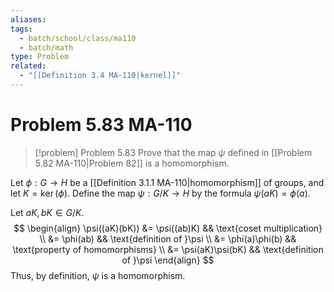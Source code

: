 ```yaml
---
aliases: 
tags:
  - batch/school/class/ma110
  - batch/math
type: Problem
related:
  - "[[Definition 3.4 MA-110|kernel]]"
---
```

# Problem 5.83 MA-110

> [!problem] Problem 5.83
> Prove that the map $\psi$ defined in [[Problem 5.82 MA-110|Problem 82]] is a homomorphism.

Let $\phi:G \longrightarrow H$ be a [[Definition 3.1.1 MA-110|homomorphism]] of groups, and let $K=\ker(\phi)$. Define the map $\psi:G/K\longrightarrow H$ by the formula $\psi(aK)=\phi(a)$.

Let $aK,bK \in G/K$.
$$
\begin{align}
\psi((aK)(bK)) &= \psi((ab)K) && \text{coset multiplication} \\
&= \phi(ab) && \text{definition of }\psi \\
&= \phi(a)\phi(b) && \text{property of homomorphisms} \\
&= \psi(aK)\psi(bK) && \text{definition of }\psi
\end{align}
$$
Thus, by definition, $\psi$ is a homomorphism.
